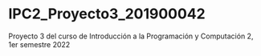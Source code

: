 # IPC2_Proyecto3_201900042
Proyecto 3 del curso de Introducción a la Programación y Computación 2, 1er semestre 2022
